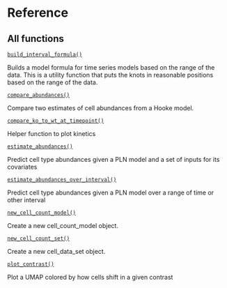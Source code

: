 Reference
=========

All functions
-------------------------------


[`build_interval_formula()`](build_interval_formula)

Builds a model formula for time series models based on the range of the data. This is a utility function that puts the knots in reasonable positions based on the range of the data.

[`compare_abundances()`](compare_abundances)

Compare two estimates of cell abundances from a Hooke model.

[`compare_ko_to_wt_at_timepoint()`](compare_ko_to_wt_at_timepoint)

Helper function to plot kinetics

[`estimate_abundances()`](estimate_abundances)

Predict cell type abundances given a PLN model and a set of inputs for its covariates

[`estimate_abundances_over_interval()`](estimate_abundances_over_interval)

Predict cell type abundances given a PLN model over a range of time or other interval

[`new_cell_count_model()`](new_cell_count_model)

Create a new cell\_count\_model object.

[`new_cell_count_set()`](new_cell_count_set)

Create a new cell\_data\_set object.

[`plot_contrast()`](plot_contrast)

Plot a UMAP colored by how cells shift in a given contrast
